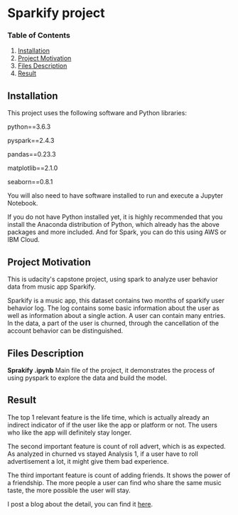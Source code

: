 # Sparkify project

### Table of Contents

1. [Installation](#installation)
2. [Project Motivation](#motivation)
3. [Files Description](#files)
4. [Result](#Result)

## Installation <a name="installation"></a>

This project uses the following software and Python libraries:

python==3.6.3 

pyspark==2.4.3 

pandas==0.23.3 

matplotlib==2.1.0

seaborn==0.8.1

You will also need to have software installed to run and execute a Jupyter Notebook.

If you do not have Python installed yet, it is highly recommended that you install the Anaconda distribution of Python, which already has the above packages and more included. And for Spark, you can do this using AWS or IBM Cloud.

## Project Motivation<a name="motivation"></a>

This is udacity's capstone project, using spark to analyze user behavior data from music app Sparkify.

Sparkify is a music app, this dataset contains two months of sparkify user behavior log. The log contains some basic information about the user as well as information about a single action. A user can contain many entries. In the data, a part of the user is churned, through the cancellation of the account behavior can be distinguished.

## Files Description<a name="files"></a>

**Sprakify .ipynb** Main file of the project, it demonstrates the process of using pyspark to explore the data and build the model.

## Result

The top 1 relevant feature is the life time, which is actually already an indirect indicator of if the user like the app or platform or not. The users who like the app will definitely stay longer. 

The second important feature is count of roll advert, which is as expected. As analyzed in churned vs stayed Analysis 1, if a user have to roll advertisement a lot, it might give them bad experience. 

The third important feature is count of adding friends. It shows the power of a friendship. The more people a user can find who share the same music taste, the more possible the user will stay.

I post a blog about the detail, you can find it [here]().